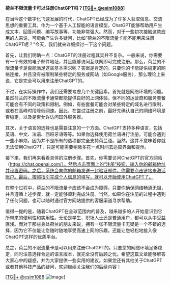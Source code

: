**荷兰不限流量卡可以注册ChatGPT吗？[[TG💪+ @esim1088](https://t.me/s/esim1088)]**

在当今这个数字化飞速发展的时代，ChatGPT已经成为了许多人获取信息、交流思想的重要工具。作为一个基于人工智能的语言模型，ChatGPT能够帮助用户生成文本、回答问题、编写故事等，功能非常强大。然而，对于一些初次接触这款应用的人来说，可能会产生许多疑问，比如“荷兰的不限流量卡能不能用来注册ChatGPT呢？”今天，我们就来详细探讨一下这个问题。

首先，让我们明确一点：ChatGPT的注册过程其实并不复杂。一般来说，你需要有一个有效的电子邮件地址，并且能够访问互联网即可完成注册。那么，荷兰的不限流量卡是否能满足这些基本需求呢？答案是肯定的。只要你的卡能提供稳定的网络连接，并且没有被限制某些特定的服务或网站（如Google服务），那么理论上来说，它是完全可以用来注册ChatGPT的。

不过，在实际操作中，我们还需要考虑几个关键因素。首先就是网络环境的问题。虽然荷兰的不限流量卡通常都能提供良好的上网体验，但不同的运营商和服务套餐可能会有不同的政策和限制。例如，有些套餐可能会对某些特定的域名进行限制，或者在高峰时段降低网速。因此，在尝试注册之前，最好先确认自己的网络环境是否稳定，以及是否允许访问国外服务器。

其次，关于语言的选择也是需要注意的一个方面。ChatGPT支持多种语言，包括英语、中文、法语、西班牙语等等。如果你选择使用荷兰语进行注册，可能会遇到一些小麻烦，因为并不是所有的选项都完全支持荷兰语。当然，这并不意味着你就无法使用ChatGPT，只是可能需要稍微多花一点时间去适应界面和提示。

接下来，我们再来看看具体的注册步骤。首先，你需要访问ChatGPT的官方网站（https://chat.openai.com/）。然后点击页面上的“注册”按钮，输入你的邮箱地址并设置密码。之后，系统会向你的邮箱发送一封验证邮件，你需要点击链接来激活账户。最后，按照指引完成个人信息的填写，就可以开始使用ChatGPT了。

在整个过程中，荷兰的不限流量卡应该不会成为障碍。只要你确保网络畅通无阻，并且遵循上述步骤，就一定能够顺利完成注册。当然，如果你在注册的过程中遇到了任何问题，也可以随时通过官方网站提供的客服渠道寻求帮助。

值得一提的是，随着ChatGPT在全球范围内的普及，越来越多的人开始意识到它所带来的便利性和实用性。无论是学生、职场人士还是普通用户，都可以从中受益匪浅。而对于那些身处荷兰的朋友来说，拥有一张不限流量卡无疑是一个不错的选择，因为它不仅能让您随时随地享受高速上网的乐趣，还能让您轻松地接入像ChatGPT这样的优质平台。

总之，荷兰的不限流量卡是可以用来注册ChatGPT的。只要您的网络环境足够稳定，同时注意选择合适的语言版本，就完全没有后顾之忧。希望这篇文章能够解答大家心中的疑惑，并为大家提供一些实用的建议。如果您还有其他关于ChatGPT或者其他科技产品的疑问，欢迎继续关注我们的后续内容！

[[TG💪+ @esim1088](https://t.me/s/esim1088) ![Image](https://i.postimg.cc/4NQfJmqS/Snipaste-2025-05-13-00-14-12.png)]